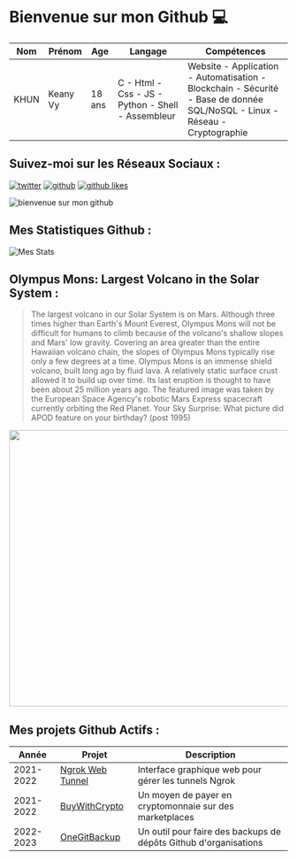 # Bienvenue sur mon Github 💻
| Nom | Prénom | Age | Langage | Compétences |
|---  |---     |---  |---      |---
| KHUN | Keany Vy | 18 ans | C - Html - Css - JS - Python - Shell - Assembleur | Website - Application - Automatisation - Blockchain - Sécurité - Base de donnée SQL/NoSQL - Linux - Réseau - Cryptographie |

## Suivez-moi sur les Réseaux Sociaux :
[![twitter](https://img.shields.io/twitter/follow/thisiskeanyvy?style=social)](https://twitter.com/thisiskeanyvy)
[![github](https://img.shields.io/github/followers/thisiskeanyvy?style=social)](https://github.com/thisiskeanyvy?tab=followers)
[![github likes](https://img.shields.io/github/stars/thisiskeanyvy?style=social)](https://github.com/thisiskeanyvy)

![bienvenue sur mon github](https://thisiskeanyvy-hosting.pages.dev/banner.gif)

## Mes Statistiques Github :
![Mes Stats](https://github-readme-stats.vercel.app/api?username=thisiskeanyvy&show_icons=true&theme=radical)

## Olympus Mons: Largest Volcano in the Solar System :

> The largest volcano in our Solar System is on Mars.  Although three times higher than Earth's Mount Everest, Olympus Mons will not be difficult for humans to climb because of the volcano's shallow slopes and Mars' low gravity.  Covering an area greater than the entire Hawaiian volcano chain, the slopes of Olympus Mons typically rise only a few degrees at a time.  Olympus Mons is an immense shield volcano, built long ago by fluid lava.  A relatively static surface crust allowed it to build up over time. Its last eruption is thought to have been about 25 million years ago.  The featured image was taken by the European Space Agency's robotic Mars Express spacecraft currently orbiting the  Red Planet.    Your Sky Surprise: What picture did APOD feature on your birthday? (post 1995)

<img src='https://apod.nasa.gov/apod/image/2304/OlympusMons_MarsExpress_960.jpg' width="800" height="500"/>

## Mes projets Github Actifs :
| Année | Projet | Description |
|---   |---     |---          |
| 2021-2022 | [Ngrok Web Tunnel](https://github.com/thisiskeanyvy/ngrok-web-manager) | Interface graphique web pour gérer les tunnels Ngrok |
| 2021-2022 | [BuyWithCrypto](https://github.com/BuyWithCrypto) | Un moyen de payer en cryptomonnaie sur des marketplaces |
| 2022-2023 | [OneGitBackup](https://github.com/BuyWithCrypto/OneGitBackup) | Un outil pour faire des backups de dépôts Github d'organisations |